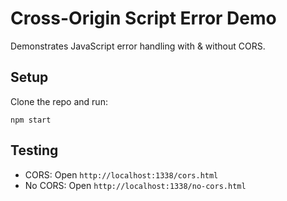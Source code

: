 # Cross-Origin Script Error Demo

Demonstrates JavaScript error handling with & without CORS.

## Setup
Clone the repo and run:

```
npm start
```

## Testing
- CORS: Open `http://localhost:1338/cors.html`
- No CORS: Open `http://localhost:1338/no-cors.html`